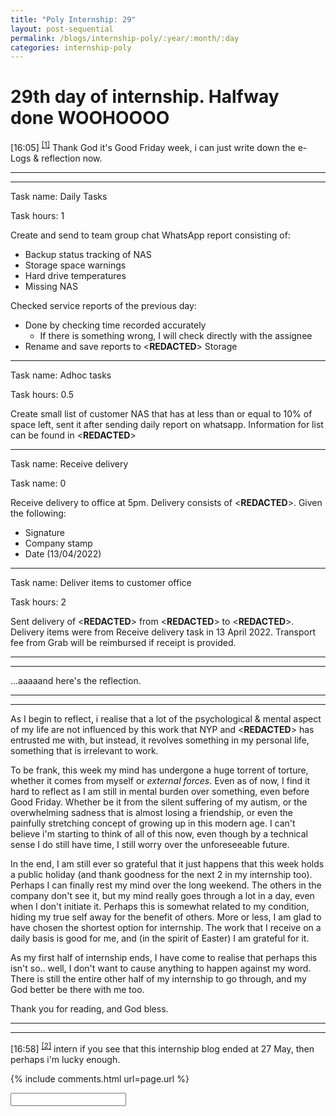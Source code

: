 ```yaml
---
title: "Poly Internship: 29"
layout: post-sequential
permalink: /blogs/internship-poly/:year/:month/:day
categories: internship-poly
---
```

# 29th day of internship. Halfway done WOOHOOOO

<span class="timestamp">[16:05]</span> <sup><a href="#1">[1]</a></sup> Thank God it's Good Friday week, i can just write down the e-Logs & reflection now.

---
---

Task name: Daily Tasks

Task hours: 1

Create and send to team group chat WhatsApp report consisting of:
 - Backup status tracking of NAS
 - Storage space warnings
 - Hard drive temperatures
 - Missing NAS

Checked service reports of the previous day:
 - Done by checking time recorded accurately
    - If there is something wrong, I will check directly with the assignee
 - Rename and save reports to <span class="disable-selection" ondblclick="this.innerHTML='Infospace'">&lt;<b>REDACTED</b>&gt;</span> Storage

---

Task name: Adhoc tasks

Task hours: 0.5

Create small list of customer NAS that has at less than or equal to 10% of space left, sent it after sending daily report on whatsapp. Information for list can be found in <span class="disable-selection" ondblclick="this.innerHTML='infospacenas03 CRM'">&lt;<b>REDACTED</b>&gt;</span>

---

Task name: Receive delivery

Task name: 0

Receive delivery to office at 5pm. Delivery consists of <span class="disable-selection" ondblclick="this.innerHTML='2 sets of a Dell Keyboard & Mouse set'">&lt;<b>REDACTED</b>&gt;</span>.
Given the following:
* Signature
* Company stamp
* Date (13/04/2022)

---

Task name: Deliver items to customer office

Task hours: 2

Sent delivery of <span class="disable-selection" ondblclick="this.innerHTML='2 sets of a Dell Keyboard & Mouse set'">&lt;<b>REDACTED</b>&gt;</span> from <span class="disable-selection" ondblclick="this.innerHTML='Infospace office'">&lt;<b>REDACTED</b>&gt;</span> to <span class="disable-selection" ondblclick="this.innerHTML='Export Trading Group office'">&lt;<b>REDACTED</b>&gt;</span>. Delivery items were from Receive delivery task in 13 April 2022. Transport fee from Grab will be reimbursed if receipt is provided. 

---
---

...aaaaand here's the reflection.

---
---

As I begin to reflect, i realise that a lot of the psychological & mental aspect of my life are not influenced by this work that NYP and <span class="disable-selection" ondblclick="this.innerHTML='Infospace'">&lt;<b>REDACTED</b>&gt;</span> has entrusted me with, but instead, it revolves something in my personal life, something that is irrelevant to work.

To be frank, this week my mind has undergone a huge torrent of torture, whether it comes from myself or _external forces_. Even as of now, I find it hard to reflect as I am still in mental burden over something, even before Good Friday. Whether be it from the silent suffering of my autism, or the overwhelming sadness that is almost losing a friendship, or even the painfully stretching concept of growing up in this modern age. I can't believe i'm starting to think of all of this now, even though by a technical sense I do still have time, I still worry over the unforeseeable future.

In the end, I am still ever so grateful that it just happens that this week holds a public holiday (and thank goodness for the next 2 in my internship too). Perhaps I can finally rest my mind over the long weekend. The others in the company don't see it, but my mind really goes through a lot in a day, even when I don't initiate it. Perhaps this is somewhat related to my condition, hiding my true self away for the benefit of others. More or less, I am glad to have chosen the shortest option for internship. The work that I receive on a daily basis is good for me, and (in the spirit of Easter) I am grateful for it.

As my first half of internship ends, I have come to realise that perhaps this isn't so.. well, I don't want to cause anything to happen against my word. There is still the entire other half of my internship to go through, and my God better be there with me too.

Thank you for reading, and God bless.

---
---

<span class="timestamp">[16:58]</span> <sup><a href="#2">[2]</a></sup> intern if you see that this internship blog ended at 27 May, then perhaps i'm lucky enough.

{% include comments.html url=page.url %}

<input id="password-input" type="password" class="text-secret" onkeyup="unlock()">

<span class="disable-selection" id="truth" style="display:none;"><sup id="1">[1]</sup> Oh God, I can't believe i can just stone listening to the lyrics of a good song. _Alone_ by _NF_ feat. _Tommee Profitt_ & _Brooke Griffith_. I mean, it's better than some of the wordly rock songs i have saved, even though they are admittedly relatable, but maybe not for when Easter is around the corner. and look at that, i've timed out again :| welp.<br><br><sup id="2">[2]</sup> To oblivion with you, lucifer.<br><br>Every year, the production directors will always mention that spiritual warfare will befall the cast & crew and the church as a whole, especially right before the day itself. I<br>i<br>ugh<br>that rift in between what i say and what i truly say<br>i think<br>that's it right there<br>i know what i feel<br>but i don't know how to say it<br>i know<br>but<br>...<br><br><br><span class="disable-selection" ondblclick="this.innerHTML='i dont know anymore, i cant say it. ive locked myself out, and no one understands me. no matter how much anyone says that i am loved, i cannot understand it. i cannot feel it, no one understands me. i feel, so, gone, so, alone.<br><br>this fucking world. the thoughts of just /kill is starting to be prominent. how could i live like this in this world? God, if youre there, i need you to prove me wrong again.'">█ ████ ████ ████████ █ ████ ███ ███ ███ ██████ ██████ ████ ███ ██ ███ ███████████ ███ ██ ██████ ███ ████ ██████ ████ ████ █ ██ ██████ █ ██████ ██████████ ███ █ ██████ ████ ███ ██ ███ ███████████ ███ █ █████ ███ █████ ███ ██████<br><br>████ ███████ ██████ ███ ████████ ██ ████ █████ ██ ████████ ██ ██ ██████████ ███ █████ █ ████ ████ ████ ██ ████ ██████ ████ ██ █████ ██████ █ ████ ███ ██ █████ ██ █████ ██████</span></span>
